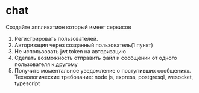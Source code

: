 # chat


Создайте аппликатион который имеет сервисов

1. Регистрировать пользователей.
2. Авторизация через созданный пользователь(1 пункт)
3. Не использовать jwt token на авторизацию
4. Сделать возможность отправить файл и сообщении от одного пользователя к другому
5. Получить моментальное уведомление о поступивших сообщениях.
   Технологические требование:
   node js, express, postgresql, wesocket, typescript
